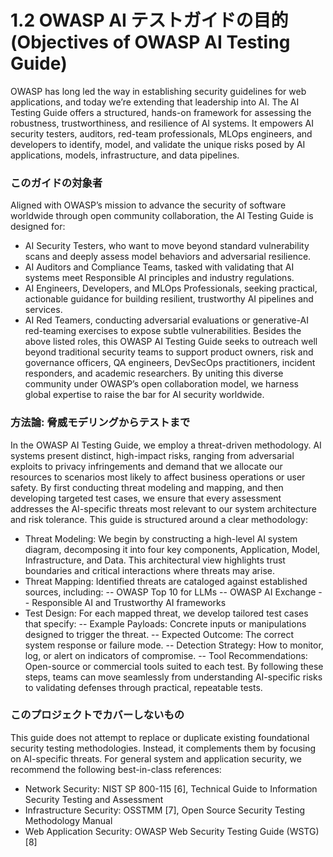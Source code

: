 # 1.2 OWASP AI テストガイドの目的 (Objectives of OWASP AI Testing Guide)

OWASP has long led the way in establishing security guidelines for web applications, and today we’re extending that leadership into AI. The AI Testing Guide offers a structured, hands-on framework for assessing the robustness, trustworthiness, and resilience of AI systems. It empowers AI security testers, auditors, red-team professionals, MLOps engineers, and developers to identify, model, and validate the unique risks posed by AI applications, models, infrastructure, and data pipelines.

### このガイドの対象者

Aligned with OWASP’s mission to advance the security of software worldwide through open community collaboration, the AI Testing Guide is designed for:
- AI Security Testers, who want to move beyond standard vulnerability scans and deeply assess model behaviors and adversarial resilience.
- AI Auditors and Compliance Teams, tasked with validating that AI systems meet Responsible AI principles and industry regulations.
- AI Engineers, Developers, and MLOps Professionals, seeking practical, actionable guidance for building resilient, trustworthy AI pipelines and services.
- AI Red Teamers, conducting adversarial evaluations or generative-AI red-teaming exercises to expose subtle vulnerabilities.
Besides the above listed roles, this OWASP AI Testing Guide seeks to outreach well beyond traditional security teams to support product owners, risk and governance officers, QA engineers, DevSecOps practitioners, incident responders, and academic researchers. By uniting this diverse community under OWASP’s open collaboration model, we harness global expertise to raise the bar for AI security worldwide.

### 方法論: 脅威モデリングからテストまで

In the OWASP AI Testing Guide, we employ a threat-driven methodology. AI systems present distinct, high-impact risks, ranging from adversarial exploits to privacy infringements and demand that we allocate our resources to scenarios most likely to affect business operations or user safety. By first conducting threat modeling and mapping, and then developing targeted test cases, we ensure that every assessment addresses the AI-specific threats most relevant to our system architecture and risk tolerance.
This guide is structured around a clear methodology:
- Threat Modeling: We begin by constructing a high-level AI system diagram, decomposing it into four key components, Application, Model, Infrastructure, and Data. This architectural view highlights trust boundaries and critical interactions where threats may arise.
- Threat Mapping: Identified threats are cataloged against established sources, including:
-- OWASP Top 10 for LLMs
-- OWASP AI Exchange
-- Responsible AI and Trustworthy AI frameworks
- Test Design: For each mapped threat, we develop tailored test cases that specify:
-- Example Payloads: Concrete inputs or manipulations designed to trigger the threat.
-- Expected Outcome: The correct system response or failure mode.
-- Detection Strategy: How to monitor, log, or alert on indicators of compromise.
-- Tool Recommendations: Open-source or commercial tools suited to each test.
By following these steps, teams can move seamlessly from understanding AI-specific risks to validating defenses through practical, repeatable tests.

### このプロジェクトでカバーしないもの

This guide does not attempt to replace or duplicate existing foundational security testing methodologies. Instead, it complements them by focusing on AI-specific threats. For general system and application security, we recommend the following best-in-class references:
- Network Security: NIST SP 800-115 [6], Technical Guide to Information Security Testing and Assessment
- Infrastructure Security: OSSTMM [7], Open Source Security Testing Methodology Manual
- Web Application Security: OWASP Web Security Testing Guide (WSTG) [8]


